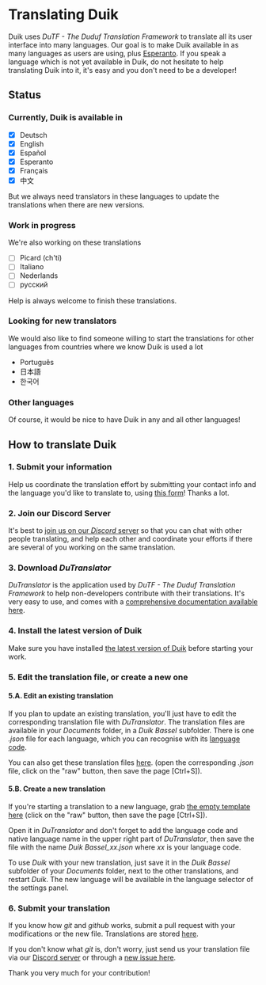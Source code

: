 # Translating Duik

Duik uses *DuTF - The Duduf Translation Framework* to translate all its user interface into many languages. Our goal is to make Duik available in as many languages as users are using, plus [Esperanto](https://en.wikipedia.org/wiki/Esperanto). If you speak a language which is not yet available in Duik, do not hesitate to help translating Duik into it, it's easy and you don't need to be a developer!

## Status

### Currently, Duik is available in

- [x] Deutsch
- [x] English
- [x] Español
- [x] Esperanto
- [x] Français
- [x] 中文

But we always need translators in these languages to update the translations when there are new versions.

### Work in progress

We're also working on these translations

- [ ] Picard (ch'ti)
- [ ] Italiano
- [ ] Nederlands
- [ ] русский

Help is always welcome to finish these translations.

### Looking for new translators

We would also like to find someone willing to start the translations for other languages from countries where we know Duik is used a lot

- Português
- 日本語
- 한국어

### Other languages

Of course, it would be nice to have Duik in any and all other languages!

## How to translate Duik

### 1. Submit your information

Help us coordinate the translation effort by submitting your contact info and the language you'd like to translate to, using [this form](https://rainboxlab.org/documentation/translate-the-tools/)! Thanks a lot.

### 2. Join our Discord Server

It's best to [join us on our *Discord* server](http://chat.rainboxlab.org/) so that you can chat with other people translating, and help each other and coordinate your efforts if there are several of you working on the same translation.

### 3. Download *DuTranslator*

*DuTranslator* is the application used by *DuTF - The Duduf Translation Framework* to help non-developers contribute with their translations. It's very easy to use, and comes with a [comprehensive documentation available here](http://dutranslator-docs.rainboxlab.org).

### 4. Install the latest version of Duik

Make sure you have installed [the latest version of Duik](https://rainboxlab.org/download-duik-bassel/) before starting your work.

### 5. Edit the translation file, or create a new one

#### 5.A. Edit an existing translation

If you plan to update an existing translation, you'll just have to edit the corresponding translation file with *DuTranslator*. The translation files are available in your *Documents* folder, in a *Duik Bassel* subfolder. There is one *.json* file for each language, which you can recognise with its [language code](https://en.wikipedia.org/wiki/List_of_ISO_639-1_codes).

You can also get these translation files [here](https://github.com/Rainbox-dev/DuAEF_Duik/tree/master/src/duik_required/translation). (open the corresponding *.json* file, click on the "raw" button, then save the page [Ctrl+S]).

#### 5.B. Create a new translation

If you're starting a translation to a new language, grab [the empty template here](https://github.com/Rainbox-dev/DuAEF_Duik/blob/master/src/duik_required/translation/Duik%20Bassel_new.json) (click on the "raw" button, then save the page [Ctrl+S]).

Open it in *DuTranslator* and don't forget to add the language code and native language name in the upper right part of *DuTranslator*, then save the file with the name *Duik Bassel_xx.json* where *xx* is your language code.

To use *Duik* with your new translation, just save it in the *Duik Bassel* subfolder of your *Documents* folder, next to the other translations, and restart *Duik*. The new language will be available in the language selector of the settings panel.

### 6. Submit your translation

If you know how *git* and *github* works, submit a pull request with your modifications or the new file. Translations are stored [here](https://github.com/Rainbox-dev/DuAEF_Duik/tree/master/src/duik_required/translation).

If you don't know what *git* is, don't worry, just send us your translation file via our [Discord server](http://chat.rainboxlab.org/) or through a [new issue here](https://github.com/Rainbox-dev/DuAEF_Duik/issues/new).

Thank you very much for your contribution!
